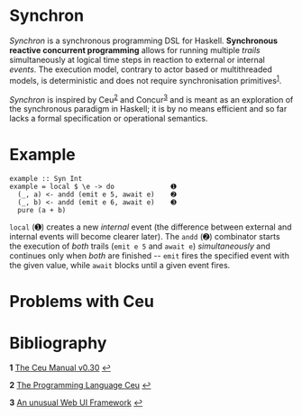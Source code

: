 # Synchron

*Synchron* is a synchronous programming DSL for Haskell. **Synchronous reactive concurrent programming** allows for running multiple *trails* simultaneously at logical time steps in reaction to external or internal *events*. The execution model, contrary to actor based or multithreaded models, is deterministic and does not require synchronisation primitives<sup id="a1">[1](#f1)</sup>.

*Synchron* is inspired by Ceu<sup id="a2">[2](#f2)</sup> and Concur<sup id="a3">[3](#f3)</sup> and is meant as an exploration of the synchronous paradigm in Haskell; it is by no means efficient and so far lacks a formal specification or operational semantics.

# Example

```
example :: Syn Int
example = local $ \e -> do              ➊
  (_, a) <- andd (emit e 5, await e)    ➋
  (_, b) <- andd (emit e 6, await e)    ➌
  pure (a + b)
```

`local` (➊) creates a new *internal* event (the difference between external and internal events will become clearer later). The `andd` (➋) combinator starts the execution of *both* trails (`emit e 5` and `await e`) *simultaneously* and continues only when *both* are finished -- `emit` fires the specified event with the given value, while `await` blocks until a given event fires.

# Problems with Ceu

# Bibliography

<b id="f1">1</b> [The Ceu Manual v0.30](https://github.com/ceu-lang/ceu/blob/master/docs/manual/v0.30/ceu-v0.30.pdf) [↩](#a1)

<b id="f2">2</b> [The Programming Language Ceu](http://www.ceu-lang.org) [↩](#a3)

<b id="f3">3</b> [An unusual Web UI Framework](https://github.com/ajnsit/concur) [↩](#a3)
